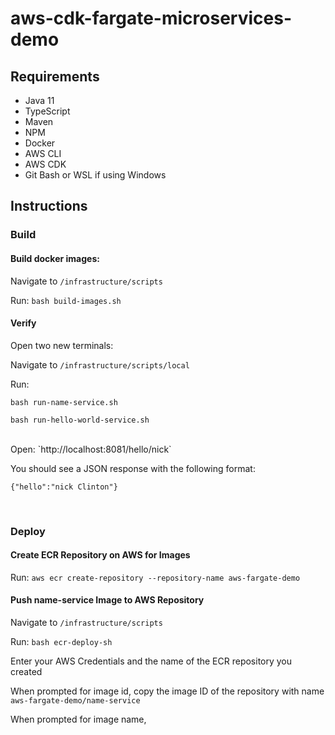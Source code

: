 # aws-cdk-fargate-microservices-demo

## Requirements
- Java 11
- TypeScript
- Maven
- NPM
- Docker
- AWS CLI
- AWS CDK
- Git Bash or WSL if using Windows

## Instructions
### Build

#### Build docker images:

Navigate to `/infrastructure/scripts`

Run: `bash build-images.sh`

#### Verify

Open two new terminals:

Navigate to `/infrastructure/scripts/local`

Run: 

`bash run-name-service.sh`

`bash run-hello-world-service.sh`

<br/>
Open:
`http://localhost:8081/hello/nick`

You should see a JSON response with the following format:

`{"hello":"nick Clinton"}`

<br/>

### Deploy

#### Create ECR Repository on AWS for Images

Run: `aws ecr create-repository --repository-name aws-fargate-demo`

#### Push name-service Image to AWS Repository

Navigate to `/infrastructure/scripts`

Run: `bash ecr-deploy-sh`

Enter your AWS Credentials and the name of the ECR repository you created

When prompted for image id, copy the image ID of the repository with name `aws-fargate-demo/name-service`

When prompted for image name, 

